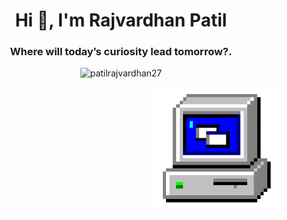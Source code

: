 <h1 align="center">Hi 👋, I'm Rajvardhan Patil</h1>
<h3 align="center">Where will today’s curiosity lead tomorrow?.</h3>

<p align="center">
    <img src="https://komarev.com/ghpvc/?username=wimpywarlord&label=Profile%20views&color=0e75b6&style=flat" alt="patilrajvardhan27" />
    <p align="center"> 
</p>
<img align="right" src="https://github.com/Srezzx/Srezzx/blob/master/Assets/PC.gif" width="200">

